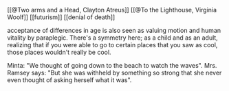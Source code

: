 [[@Two arms and a Head, Clayton Atreus]]
[[@To the Lighthouse, Virginia Woolf]]
[[futurism]]
[[denial of death]]

acceptance of differences in age is also seen as valuing motion and human vitality by paraplegic. There's a symmetry here; as a child and as an adult, realizing that if you were able to go to certain places that you saw as cool, those places wouldn't really be cool. 

Minta: "We thought of going down to the beach to watch the waves".
Mrs. Ramsey says: "But she was withheld by something so strong that she never even thought of asking herself what it was".


